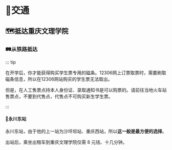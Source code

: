 # 🚄交通

## 🗺抵达重庆文理学院

### 🛤从铁路抵达

::: tip

在开学后，你才能获得购买学生票专用的磁条。12306网上订票取票时，需要刷取磁条信息，所以在12306网站购买的学生票无法取出。

但是，在人工售票点持本人身份证、录取通知书是可以购票的。请前往当地火车站售票点，不要到代售点，代售点不可购买新生学生票。

:::

#### 🚄永川东站 <Badge text="推荐" type="tip"/>

永川东站，由于他的上一站为沙坪坝站、重庆西站，所以**这一般是最方便的选择**。

出站后，乘坐出租车到重庆文理学院仅需 8 元钱、十几分钟。
